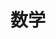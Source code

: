 ---
title: 数学
description: 笑死了根本不会
image: https://assets.leetcode.cn/aliyun-lc-upload/leetbook/cover/200731021742/Question-Medium.jpeg
style:
    background: "#f38181"
    color: "#fff"
---